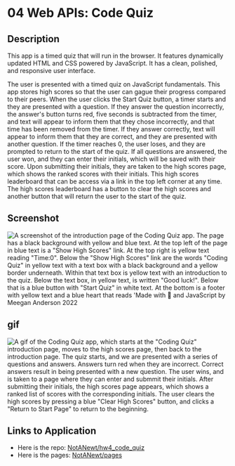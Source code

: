 # 04 Web APIs: Code Quiz

## Description

This app is a timed quiz that will run in the browser. It features dynamically updated HTML and CSS powered by JavaScript. It has a clean, polished, and responsive user interface.

The user is presented with a timed quiz on JavaScript fundamentals. This app stores high scores so that the user can gague their progress compared to their peers. When the user clicks the Start Quiz button, a timer starts and they are presented with a question. If they answer the question incorrectly, the answer's button turns red, five seconds is subtracted from the timer, and text will appear to inform them that they chose incorrectly, and that time has been removed from the timer. If they answer correctly, text will appear to inform them that they are correct, and they are presented with another question. If the timer reaches 0, the user loses, and they are prompted to return to the start of the quiz. If all questions are answered, the user won, and they can enter their initials, which will be saved with their score. Upon submitting their initials, they are taken to the high scores page, which shows the ranked scores with their initials. This high scores leaderboard that can be access via a link in the top left corner at any time. The high scores leaderboard has a button to clear the high scores and another button that will return the user to the start of the quiz.

## Screenshot

![A screenshot of the introduction page of the Coding Quiz app.  The page has a black background with yellow and blue text. At the top left of the page in blue text is a "Show High Scores" link. At the top right is yellow text reading "Time:0". Below the "Show High Scores" link are the words "Coding Quiz" in yellow text with a text box with a black background and a yellow border underneath. Within that text box is yellow text with an introduction to the quiz. Below the text box, in yellow text, is written "Good luck!". Below that is a blue button with "Start Quiz" in white text. At the bottom is a footer with yellow text and a blue heart that reads 'Made with 💙 and JavaScript by Meegan Anderson 2022](./assets/img/hw4_ss.PNG)

## gif

![A gif of the Coding Quiz app, which starts at the "Coding Quiz" introduction page, moves to the high scores page, then back to the introduction page.  The quiz starts, and we are presented with a series of questions and answers.  Answers turn red when they are incorrect. Correct answers result in being presented with a new question.  The user wins, and is taken to a page where they can enter and submmit their initials.  After submitting their initials, the high scores page appears, which shows a ranked list of scores with the corresponding initials.  The user clears the high scores by pressing a blue "Clear High Scores" button, and clicks a "Return to Start Page" to return to the beginning.](./assets/img/hw4.gif)

## Links to Application

- Here is the repo: [NotANewt/hw4_code_quiz](https://github.com/NotANewt/hw4_code_quiz)
- Here is the pages: [NotANewt/pages](https://notanewt.github.io/hw4_code_quiz/)
